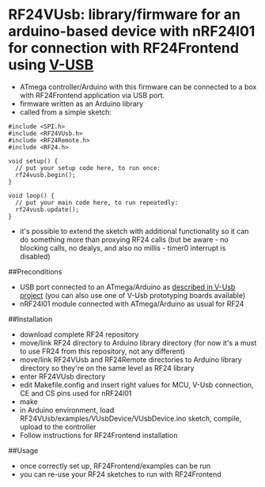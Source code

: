 # RF24VUsb: library/firmware for an arduino-based device with nRF24l01 for connection with RF24Frontend using [V-USB](http://www.obdev.at/products/vusb/index.html)

* ATmega controller/Arduino with this firmware can be connected to a box with RF24Frontend application via USB port.
* firmware written as an Arduino library
* called from a simple sketch:
```
#include <SPI.h>
#include <RF24VUsb.h>
#include <RF24Remote.h>
#include <RF24.h>

void setup() {
  // put your setup code here, to run once:
  rf24vusb.begin();
}

void loop() {
  // put your main code here, to run repeatedly:
  rf24vusb.update();
}
```
* it's possible to extend the sketch with additional functionality so it can do something more than proxying RF24 calls (but be aware - no blocking calls, no dealys, and also no millis - timer0 interrupt is disabled)

##Preconditions
* USB port connected to an ATmega/Arduino as [described in V-Usb project](http://vusb.wikidot.com/hardware) (you can also use one of V-Usb prototyping boards available)
* nRF24l01 module connected with ATmega/Arduino as usual for RF24

##Installation
* download complete RF24 repository
* move/link RF24 directory to Arduino library directory (for now it's a must to use FR24 from this repository, not any different)
* move/link RF24VUsb and RF24Remote directories to Arduino library directory so they're on the same level as RF24 library
* enter RF24VUsb directory
* edit Makefile.config and insert right values for MCU, V-Usb connection, CE and CS pins used for nRF24l01
* make
* in Arduino environment, load RF24VUsb/examples/VUsbDevice/VUsbDevice.ino sketch, compile, upload to the controller
* Follow instructions for RF24Frontend installation

##Usage
* once correctly set up, RF24Frontend/examples can be run
* you can re-use your RF24 sketches to run with RF24Frontend
